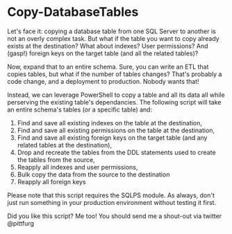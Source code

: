 # Copy-DatabaseTables

Let's face it: copying a database table from one SQL Server to another is not an overly complex task. But what if the table you want to copy already exists at the destination? What about indexes? User permissions? And (gasp!) foreign keys on the target table (and all the related tables)?

Now, expand that to an entire schema. Sure, you can write an ETL that copies tables, but what if the number of tables changes? That's probably a code change, and a deployment to production. Nobody wants that!

Instead, we can leverage PowerShell to copy a table and all its data all while perserving the existing table's dependancies. The following script will take an entire schema's tables (or a specific table) and:

1. Find and save all existing indexes on the table at the destination,
2. Find and save all existing permissions on the table at the destination,
3. Find and save all existing foreign keys on the target table (and any related tables at the destination),
4. Drop and recreate the tables from the DDL statements used to create the tables from the source,
5. Reapply all indexes and user permissions,
6. Bulk copy the data from the source to the destination
7. Reapply all foreign keys

Please note that this script requires the SQLPS module. As always, don't just run something in your production environment without testing it first.

Did you like this script? Me too! You should send me a shout-out via twitter @pittfurg
